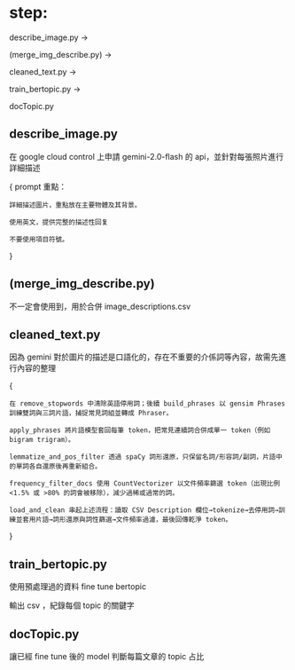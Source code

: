# step: 
describe_image.py ->

(merge_img_describe.py) -> 

cleaned_text.py -> 

train_bertopic.py ->

docTopic.py



## describe_image.py
在 google cloud control 上申請 gemini-2.0-flash 的 api，並針對每張照片進行詳細描述

{ prompt 重點：

    詳細描述圖片，重點放在主要物體及其背景。
    
    使用英文，提供完整的描述性回复
    
    不要使用項目符號。

}



## (merge_img_describe.py)
不一定會使用到，用於合併 image_descriptions.csv



## cleaned_text.py
因為 gemini 對於圖片的描述是口語化的，存在不重要的介係詞等內容，故需先進行內容的整理

{ 

    在 remove_stopwords 中清除英語停用詞；後續 build_phrases 以 gensim Phrases 訓練雙詞與三詞片語，捕捉常見詞組並轉成 Phraser。
    
    apply_phrases 將片語模型套回每筆 token，把常見連續詞合併成單一 token（例如 bigram trigram）。

    lemmatize_and_pos_filter 透過 spaCy 詞形還原，只保留名詞/形容詞/副詞，片語中的單詞各自還原後再重新組合。
    
    frequency_filter_docs 使用 CountVectorizer 以文件頻率篩選 token（出現比例 <1.5% 或 >80% 的詞會被移除），減少過稀或過常的詞。
    
    load_and_clean 串起上述流程：讀取 CSV Description 欄位→tokenize→去停用詞→訓練並套用片語→詞形還原與詞性篩選→文件頻率過濾，最後回傳乾淨 token。
    
}



## train_bertopic.py
使用預處理過的資料 fine tune bertopic

輸出 csv ，紀錄每個 topic 的關鍵字



## docTopic.py
讓已經 fine tune 後的 model 判斷每篇文章的 topic 占比